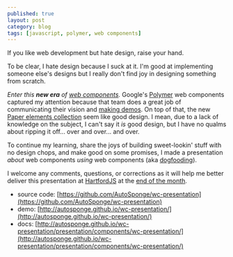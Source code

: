 ```yaml
---
published: true
layout: post
category: blog
tags: [javascript, polymer, web components]
---
```


If you like web development but hate design, raise your hand.

To be clear, I hate design because I suck at it.  I'm good at implementing
someone else's designs but I really don't find joy in designing something from scratch.

_Enter this __new era__ of [web components](http://webcomponents.org/)._  Google's [Polymer](http://www.polymer-project.org/) web components captured my attention because that
team does a great job of communicating their vision and [making demos](http://www.polymer-project.org/resources/video.html). On top of that, the new 
[Paper elements collection](http://www.polymer-project.org/docs/elements/paper-elements.html#paper-button)
seem like good design.  I mean, due to a lack of knowledge on the subject, I can't say it _is_ good design, 
but I have no qualms about ripping it off... over and over... and over.

To continue my learning, share the joys of building sweet-lookin' stuff with no design chops, and 
make good on some promises, I made a presentation _about_ web components _using_ web components (aka [dogfooding](http://en.wikipedia.org/wiki/Eating_your_own_dog_food)).

I welcome any comments, questions, or corrections as it will help me better deliver this presentation at 
[HartfordJS](http://hartfordjs.com/) at the [end of the month](https://www.eventbrite.com/e/hartfordjs-july-2014-tickets-12339679313).

- source code: [https://github.com/AutoSponge/wc-presentation](https://github.com/AutoSponge/wc-presentation)
- demo: [http://autosponge.github.io/wc-presentation/](http://autosponge.github.io/wc-presentation/)
- docs: [http://autosponge.github.io/wc-presentation/presentation/components/wc-presentation/](http://autosponge.github.io/wc-presentation/presentation/components/wc-presentation/) 